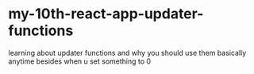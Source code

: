 # my-10th-react-app-updater-functions
 learning about updater functions and why you should use them basically anytime besides when u set something to 0
